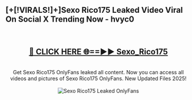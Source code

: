 <h2>[+[!VIRALS!]+]Sexo Rico175 Leaked Video Viral On Social X Trending Now - hvyc0</h2>
<br>
<div align="center">
<h2><a href="https://libra.edu.pl?Sexo_Rico175" rel="nofollow">🔴 CLICK HERE 🌐==►► Sexo_Rico175</a></h2>
<br>
Get Sexo Rico175 OnlyFans leaked all content. Now you can access all videos and pictures of Sexo Rico175 OnlyFans. New Updated Files 2025!
<br>
<br>
<a href="https://libra.edu.pl?Sexo_Rico175" rel="nofollow" data-target="animated-image.originalLink"><img src="https://i.ibb.co.com/WyWwxjT/player-gif2.gif" alt="Sexo Rico175 Leaked OnlyFans" style="max-width: 100%; display: inline-block;" data-target="animated-image.originalImage"></a>
</div>
<br>